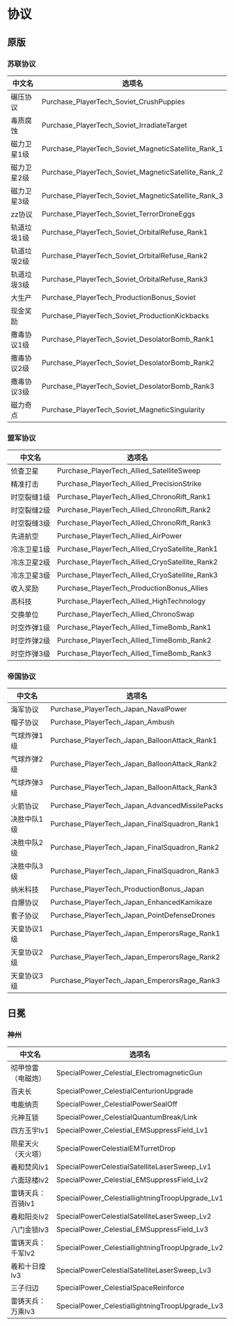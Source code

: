 # 协议

## 原版

### 苏联协议

| 中文名    | 选项名                                                 |
|--------|-----------------------------------------------------|
| 碾压协议   | Purchase_PlayerTech_Soviet_CrushPuppies             |      
| 毒质腐蚀   | Purchase_PlayerTech_Soviet_IrradiateTarget          |           
| 磁力卫星1级 | Purchase_PlayerTech_Soviet_MagneticSatellite_Rank_1 |            
| 磁力卫星2级 | Purchase_PlayerTech_Soviet_MagneticSatellite_Rank_2 |         
| 磁力卫星3级 | Purchase_PlayerTech_Soviet_MagneticSatellite_Rank_3 |               
| zz协议   | Purchase_PlayerTech_Soviet_TerrorDroneEggs          |           
| 轨道垃圾1级 | Purchase_PlayerTech_Soviet_OrbitalRefuse_Rank1      |     
| 轨道垃圾2级 | Purchase_PlayerTech_Soviet_OrbitalRefuse_Rank2      |     
| 轨道垃圾3级 | Purchase_PlayerTech_Soviet_OrbitalRefuse_Rank3      |     
| 大生产    | Purchase_PlayerTech_ProductionBonus_Soviet          |     
| 现金奖励   | Purchase_PlayerTech_Soviet_ProductionKickbacks      |     
| 撒毒协议1级 | Purchase_PlayerTech_Soviet_DesolatorBomb_Rank1      |     
| 撒毒协议2级 | Purchase_PlayerTech_Soviet_DesolatorBomb_Rank2      |     
| 撒毒协议3级 | Purchase_PlayerTech_Soviet_DesolatorBomb_Rank3      |     
| 磁力奇点   | Purchase_PlayerTech_Soviet_MagneticSingularity      |     

### 盟军协议

| 中文名    | 选项名                                            |
|--------|------------------------------------------------|
| 侦查卫星   | Purchase_PlayerTech_Allied_SatelliteSweep      |    
| 精准打击   | Purchase_PlayerTech_Allied_PrecisionStrike     |    
| 时空裂缝1级 | Purchase_PlayerTech_Allied_ChronoRift_Rank1    |    
| 时空裂缝2级 | Purchase_PlayerTech_Allied_ChronoRift_Rank2    |    
| 时空裂缝3级 | Purchase_PlayerTech_Allied_ChronoRift_Rank3    |    
| 先进航空   | Purchase_PlayerTech_Allied_AirPower            |    
| 冷冻卫星1级 | Purchase_PlayerTech_Allied_CryoSatellite_Rank1 |    
| 冷冻卫星2级 | Purchase_PlayerTech_Allied_CryoSatellite_Rank2 |    
| 冷冻卫星3级 | Purchase_PlayerTech_Allied_CryoSatellite_Rank3 |    
| 收入奖励   | Purchase_PlayerTech_ProductionBonus_Allies     |    
| 高科技    | Purchase_PlayerTech_Allied_HighTechnology      |    
| 交换单位   | Purchase_PlayerTech_Allied_ChronoSwap          |    
| 时空炸弹1级 | Purchase_PlayerTech_Allied_TimeBomb_Rank1      |    
| 时空炸弹2级 | Purchase_PlayerTech_Allied_TimeBomb_Rank2      |    
| 时空炸弹3级 | Purchase_PlayerTech_Allied_TimeBomb_Rank3      |    

### 帝国协议

| 中文名    | 选项名                                            |
|--------|------------------------------------------------|
| 海军协议   | Purchase_PlayerTech_Japan_NavalPower           |    
| 帽子协议   | Purchase_PlayerTech_Japan_Ambush               |    
| 气球炸弹1级 | Purchase_PlayerTech_Japan_BalloonAttack_Rank1  |    
| 气球炸弹2级 | Purchase_PlayerTech_Japan_BalloonAttack_Rank2  |    
| 气球炸弹3级 | Purchase_PlayerTech_Japan_BalloonAttack_Rank3  |    
| 火箭协议   | Purchase_PlayerTech_Japan_AdvancedMissilePacks |    
| 决胜中队1级 | Purchase_PlayerTech_Japan_FinalSquadron_Rank1  |    
| 决胜中队2级 | Purchase_PlayerTech_Japan_FinalSquadron_Rank2  |    
| 决胜中队3级 | Purchase_PlayerTech_Japan_FinalSquadron_Rank3  |    
| 纳米科技   | Purchase_PlayerTech_ProductionBonus_Japan      |    
| 自爆协议   | Purchase_PlayerTech_Japan_EnhancedKamikaze     |    
| 套子协议   | Purchase_PlayerTech_Japan_PointDefenseDrones   |    
| 天皇协议1级 | Purchase_PlayerTech_Japan_EmperorsRage_Rank1   |    
| 天皇协议2级 | Purchase_PlayerTech_Japan_EmperorsRage_Rank2   |    
| 天皇协议3级 | Purchase_PlayerTech_Japan_EmperorsRage_Rank3   |    

## 日冕

### 神州

| 中文名        | 选项名                                            |
|------------|------------------------------------------------|
| 彻甲惊雷（电磁炮）  | SpecialPower_Celestial_ElectromagneticGun |
 | 百夫长        | SpecialPower_CelestialCenturionUpgrade |
 | 电能纳贡       | SpecialPower_CelestialPowerSealOff |
 | 元神互锁       | SpecialPower_CelestialQuantumBreak/Link |
 | 四方玉宇lv1    | SpecialPower_Celestial_EMSuppressField_Lv1 |
 | 陨星天火（天火塔）  | SpecialPowerCelestialEMTurretDrop |
 | 羲和焚风lv1    | SpecialPowerCelestialSatelliteLaserSweep_Lv1 |
 | 六面琼楼lv2    | SpecialPower_Celestial_EMSuppressField_Lv2 |
 | 雷铸天兵：百骑lv1 | SpecialPower_CelestiallightningTroopUpgrade_Lv1 |
 | 羲和阳炎lv2    | SpecialPowerCelestialSatelliteLaserSweep_Lv2 |
 | 八门金锁lv3    | SpecialPower_Celestial_EMSuppressField_Lv3 |
 | 雷铸天兵：千军lv2 | SpecialPower_CelestiallightningTroopUpgrade_Lv2 |
 | 羲和十日煌lv3   | SpecialPowerCelestialSatelliteLaserSweep_Lv3 |
 | 三子归边       | SpecialPower_CelestialSpaceReinforce |
 | 雷铸天兵：万乘lv3 | SpecialPower_CelestiallightningTroopUpgrade_Lv3 |
